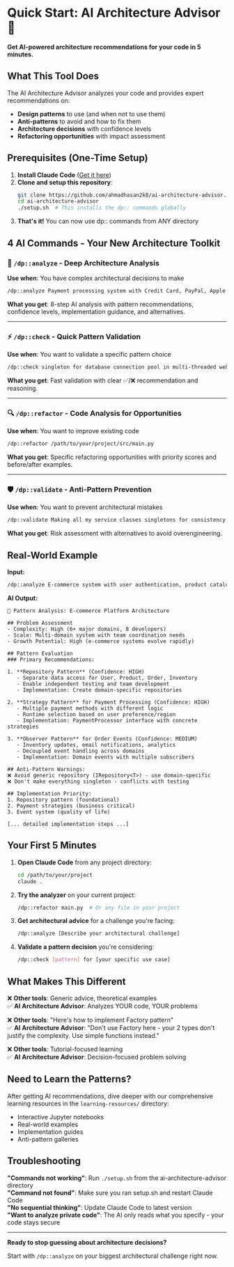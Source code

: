 # Quick Start: AI Architecture Advisor 🤖

**Get AI-powered architecture recommendations for your code in 5 minutes.**

## What This Tool Does

The AI Architecture Advisor analyzes your code and provides expert recommendations on:
- **Design patterns** to use (and when not to use them)
- **Anti-patterns** to avoid and how to fix them  
- **Architecture decisions** with confidence levels
- **Refactoring opportunities** with impact assessment

## Prerequisites (One-Time Setup)

1. **Install Claude Code** ([Get it here](https://claude.ai/code))
2. **Clone and setup this repository**:
   ```bash
   git clone https://github.com/ahmadhasan2k8/ai-architecture-advisor.git
   cd ai-architecture-advisor
   ./setup.sh  # This installs the dp:: commands globally
   ```
3. **That's it!** You can now use dp:: commands from ANY directory

## 4 AI Commands - Your New Architecture Toolkit

### 🧠 `/dp::analyze` - Deep Architecture Analysis
**Use when**: You have complex architectural decisions to make

```bash
/dp::analyze Payment processing system with Credit Card, PayPal, Apple Pay, Google Pay, and Bank Transfer. Each has different validation, fees, processing times, and error handling.
```

**What you get**: 8-step AI analysis with pattern recommendations, confidence levels, implementation guidance, and alternatives.

---

### ⚡ `/dp::check` - Quick Pattern Validation  
**Use when**: You want to validate a specific pattern choice

```bash
/dp::check singleton for database connection pool in multi-threaded web application
```

**What you get**: Fast validation with clear ✅/❌ recommendation and reasoning.

---

### 🔍 `/dp::refactor` - Code Analysis for Opportunities
**Use when**: You want to improve existing code

```bash
/dp::refactor /path/to/your/project/src/main.py
```

**What you get**: Specific refactoring opportunities with priority scores and before/after examples.

---

### 🛡️ `/dp::validate` - Anti-Pattern Prevention
**Use when**: You want to prevent architectural mistakes

```bash
/dp::validate Making all my service classes singletons for consistency
```

**What you get**: Risk assessment with alternatives to avoid overengineering.

## Real-World Example

**Input:**
```bash
/dp::analyze E-commerce system with user authentication, product catalog, shopping cart, order processing, payment handling, and inventory management. Growing team of 8 developers.
```

**AI Output:**
```
🧠 Pattern Analysis: E-commerce Platform Architecture

## Problem Assessment
- Complexity: High (6+ major domains, 8 developers)  
- Scale: Multi-domain system with team coordination needs
- Growth Potential: High (e-commerce systems evolve rapidly)

## Pattern Evaluation
### Primary Recommendations:

1. **Repository Pattern** (Confidence: HIGH)
   - Separate data access for User, Product, Order, Inventory
   - Enable independent testing and team development
   - Implementation: Create domain-specific repositories

2. **Strategy Pattern** for Payment Processing (Confidence: HIGH)  
   - Multiple payment methods with different logic
   - Runtime selection based on user preference/region
   - Implementation: PaymentProcessor interface with concrete strategies

3. **Observer Pattern** for Order Events (Confidence: MEDIUM)
   - Inventory updates, email notifications, analytics
   - Decoupled event handling across domains
   - Implementation: Domain events with multiple subscribers

## Anti-Pattern Warnings:
❌ Avoid generic repository (IRepository<T>) - use domain-specific
❌ Don't make everything singleton - conflicts with testing

## Implementation Priority:
1. Repository pattern (foundational)
2. Payment strategies (business critical)  
3. Event system (quality of life)

[... detailed implementation steps ...]
```

## Your First 5 Minutes

1. **Open Claude Code** from any project directory:
   ```bash
   cd /path/to/your/project
   claude .
   ```
2. **Try the analyzer** on your current project:
   ```bash
   /dp::refactor main.py  # Or any file in your project
   ```
3. **Get architectural advice** for a challenge you're facing:
   ```bash
   /dp::analyze [Describe your architectural challenge]
   ```
4. **Validate a pattern decision** you're considering:
   ```bash
   /dp::check [pattern] for [your specific use case]
   ```

## What Makes This Different

❌ **Other tools**: Generic advice, theoretical examples  
✅ **AI Architecture Advisor**: Analyzes YOUR code, YOUR problems

❌ **Other tools**: "Here's how to implement Factory pattern"  
✅ **AI Architecture Advisor**: "Don't use Factory here - your 2 types don't justify the complexity. Use simple functions instead."

❌ **Other tools**: Tutorial-focused learning  
✅ **AI Architecture Advisor**: Decision-focused problem solving

## Need to Learn the Patterns?

After getting AI recommendations, dive deeper with our comprehensive learning resources in the `learning-resources/` directory:
- Interactive Jupyter notebooks  
- Real-world examples
- Implementation guides
- Anti-pattern galleries

## Troubleshooting

**"Commands not working"**: Run `./setup.sh` from the ai-architecture-advisor directory  
**"Command not found"**: Make sure you ran setup.sh and restart Claude Code  
**"No sequential thinking"**: Update Claude Code to latest version  
**"Want to analyze private code"**: The AI only reads what you specify - your code stays secure

---

**Ready to stop guessing about architecture decisions?** 

Start with `/dp::analyze` on your biggest architectural challenge right now.